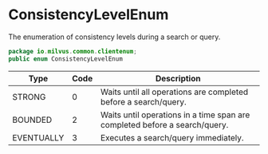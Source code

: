 # ConsistencyLevelEnum

The enumeration of consistency levels during a search or query.

```Java
package io.milvus.common.clientenum;
public enum ConsistencyLevelEnum
```

| **Type**   | **Code** | **Description**                                              |
| ---------- | -------- | ------------------------------------------------------------ |
| STRONG     | 0        | Waits until all operations are completed before a search/query. |
| BOUNDED    | 2        | Waits until operations in a time span are completed before a search/query. |
| EVENTUALLY | 3        | Executes a search/query immediately.                         |

